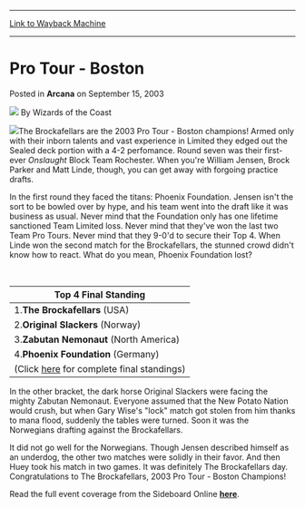 
---
[Link to Wayback Machine](https://web.archive.org/web/20220625191451/https://magic.wizards.com/en/articles/archive/pro-tour-boston-2003-09-15)

[_metadata_:author]:- "Wizards of the Coast"
[_metadata_:description]:- "The Brockafellars are the 2003 Pro Tour - Boston champions! Armed only with their inborn talents and vast experience in Limited they edged out the Sealed deck portion with a 4-2 perfomance. Round seven was their first-ever Onslaught Block Team Rochester. When you're William Jensen, Brock Parker and Matt Linde, though, you can get away with forgoing practice drafts. In the"
[_metadata_:generator]:- "Drupal 7 (http://drupal.org)"
[_metadata_:node]:- "605956"
[_metadata_:publish_date]:- "2003-09-15"
[_metadata_:source]:- "div-main-content"
[_metadata_:title]:- "Pro Tour - Boston"
[_metadata_:wayback_capture_timestamp]:- "2022-06-25 19:14:51"
[_metadata_:wayback_raw_url]:- "https://web.archive.org/web/20220625191451id_/https://magic.wizards.com/en/articles/archive/pro-tour-boston-2003-09-15"
[_metadata_:wayback_url]:- "https://magic.wizards.com/en/articles/archive/pro-tour-boston-2003-09-15"
---


Pro Tour - Boston
=================



 Posted in **Arcana**
 on September 15, 2003 






![](https://media.magic.wizards.com/styles/auth_small/public/images/person/wizards_author.jpg)
By Wizards of the Coast












![](https://media.magic.wizards.com/image_legacy_migration/sideboard/images/ptbos03/a772.jpg)The Brockafellars are the 2003 Pro Tour - Boston champions! Armed only with their inborn talents and vast experience in Limited they edged out the Sealed deck portion with a 4-2 perfomance. Round seven was their first-ever *Onslaught* Block Team Rochester. When you're William Jensen, Brock Parker and Matt Linde, though, you can get away with forgoing practice drafts.


In the first round they faced the titans: Phoenix Foundation. Jensen isn't the sort to be bowled over by hype, and his team went into the draft like it was business as usual. Never mind that the Foundation only has one lifetime sanctioned Team Limited loss. Never mind that they've won the last two Team Pro Tours. Never mind that they 9-0'd to secure their Top 4. When Linde won the second match for the Brockafellars, the stunned crowd didn't know how to react. What do you mean, Phoenix Foundation lost?


 




| Top 4 Final Standing |
| --- |
| 1.**The Brockafellars** (USA) | $60,000 |
| 2.**Original Slackers** (Norway) | $30,000 |
| 3.**Zabutan Nemonaut** (North America) | $18,000 |
| 4.**Phoenix Foundation** (Germany) | $16,200 |
| (Click [here](http://archive.wizards.com/Magic/Magazine/Article.aspx?x=sideboard/ptbos03/standfin) for complete final standings) |


In the other bracket, the dark horse Original Slackers were facing the mighty Zabutan Nemonaut. Everyone assumed that the New Potato Nation would crush, but when Gary Wise's "lock" match got stolen from him thanks to mana flood, suddenly the tables were turned. Soon it was the Norwegians drafting against the Brockafellars.

It did not go well for the Norwegians. Though Jensen described himself as an underdog, the other two matches were solidly in their favor. And then Huey took his match in two games. It was definitely The Brockafellars day. Congratulations to The Brockafellars, 2003 Pro Tour - Boston Champions!


Read the full event coverage from the Sideboard Online **[here](http://archive.wizards.com/Magic/Magazine/Article.aspx?x=sideboard/events/ptbos03)**.








